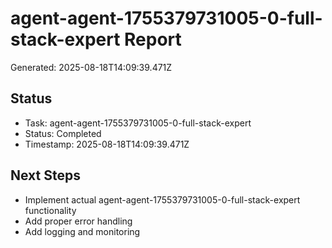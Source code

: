 # agent-agent-1755379731005-0-full-stack-expert Report

Generated: 2025-08-18T14:09:39.471Z

## Status
- Task: agent-agent-1755379731005-0-full-stack-expert
- Status: Completed
- Timestamp: 2025-08-18T14:09:39.471Z

## Next Steps
- Implement actual agent-agent-1755379731005-0-full-stack-expert functionality
- Add proper error handling
- Add logging and monitoring
